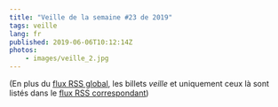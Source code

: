 ```yaml
---
title: "Veille de la semaine #23 de 2019"
tags: veille
lang: fr
published: 2019-06-06T10:12:14Z
photos:
    - images/veille_2.jpg
---
```



(En plus du [flux RSS global](/rss.xml), les billets *veille*
et uniquement ceux là sont listés dans le [flux RSS correspondant](/rss/veille.xml))
